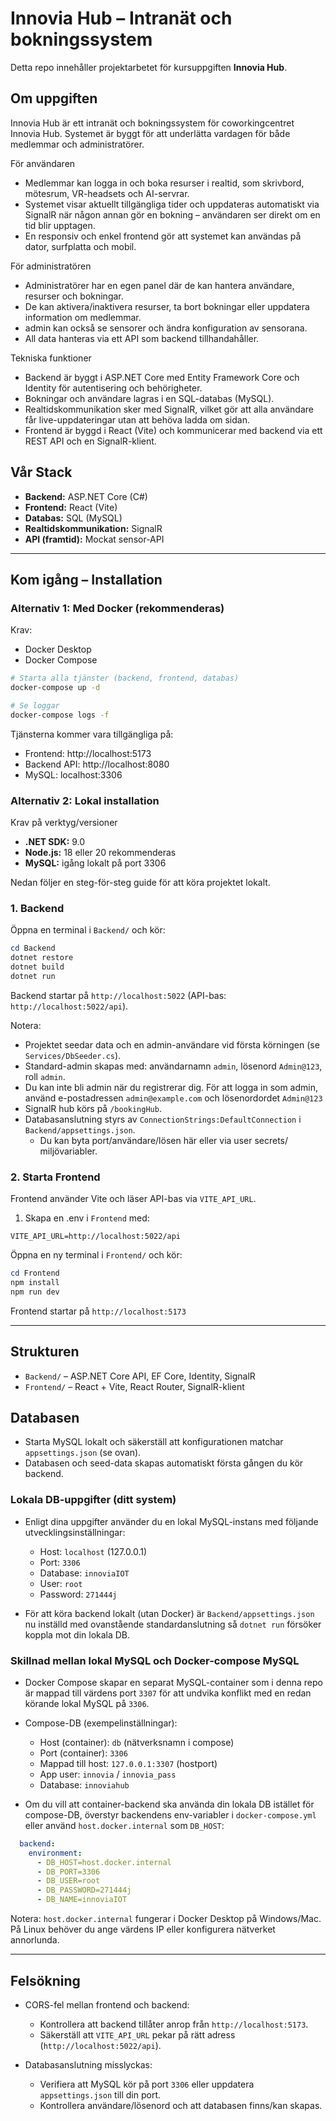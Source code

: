 # Innovia Hub – Intranät och bokningssystem

Detta repo innehåller projektarbetet för kursuppgiften **Innovia Hub**.

## Om uppgiften

Innovia Hub är ett intranät och bokningssystem för coworkingcentret Innovia Hub. Systemet är byggt för att underlätta vardagen för både medlemmar och administratörer.

För användaren
- Medlemmar kan logga in och boka resurser i realtid, som skrivbord, mötesrum, VR-headsets och AI-servrar.
- Systemet visar aktuellt tillgängliga tider och uppdateras automatiskt via SignalR när någon annan gör en bokning – användaren ser direkt om en tid blir upptagen.
- En responsiv och enkel frontend gör att systemet kan användas på dator, surfplatta och mobil.

För administratören
- Administratörer har en egen panel där de kan hantera användare, resurser och bokningar.
- De kan aktivera/inaktivera resurser, ta bort bokningar eller uppdatera information om medlemmar.
- admin kan också se sensorer och ändra konfiguration av sensorana.
- All data hanteras via ett API som backend tillhandahåller.

Tekniska funktioner
- Backend är byggt i ASP.NET Core med Entity Framework Core och Identity för autentisering och behörigheter.
- Bokningar och användare lagras i en SQL-databas (MySQL).
- Realtidskommunikation sker med SignalR, vilket gör att alla användare får live-uppdateringar utan att behöva ladda om sidan.
- Frontend är byggd i React (Vite) och kommunicerar med backend via ett REST API och en SignalR-klient.


## Vår Stack

- **Backend:** ASP.NET Core (C#)
- **Frontend:** React (Vite)
- **Databas:** SQL (MySQL)
- **Realtidskommunikation:** SignalR
- **API (framtid):** Mockat sensor-API

---

## Kom igång – Installation

### Alternativ 1: Med Docker (rekommenderas)

Krav:
- Docker Desktop
- Docker Compose

```bash
# Starta alla tjänster (backend, frontend, databas)
docker-compose up -d

# Se loggar
docker-compose logs -f
```

Tjänsterna kommer vara tillgängliga på:
- Frontend: http://localhost:5173
- Backend API: http://localhost:8080
- MySQL: localhost:3306

### Alternativ 2: Lokal installation

Krav på verktyg/versioner
- **.NET SDK:** 9.0
- **Node.js:** 18 eller 20 rekommenderas
- **MySQL:** igång lokalt på port 3306

Nedan följer en steg-för-steg guide för att köra projektet lokalt.

### 1. Backend

Öppna en terminal i `Backend/` och kör:
```powershell
cd Backend
dotnet restore
dotnet build
dotnet run
```

Backend startar på `http://localhost:5022` (API-bas: `http://localhost:5022/api`).

Notera:
- Projektet seedar data och en admin-användare vid första körningen (se `Services/DbSeeder.cs`).
- Standard-admin skapas med: användarnamn `admin`, lösenord `Admin@123`, roll `admin`.
- Du kan inte bli admin när du registrerar dig. För att logga in som admin, använd e-postadressen `admin@example.com` och lösenordordet `Admin@123`
- SignalR hub körs på `/bookingHub`.
- Databasanslutning styrs av `ConnectionStrings:DefaultConnection` i `Backend/appsettings.json`.
  - Du kan byta port/användare/lösen här eller via user secrets/ miljövariabler.

### 2. Starta Frontend

Frontend använder Vite och läser API-bas via `VITE_API_URL`.

1. Skapa en .env i `Frontend` med:
```env
VITE_API_URL=http://localhost:5022/api
```

Öppna en ny terminal i `Frontend/` och kör:
```powershell
cd Frontend
npm install
npm run dev
```

Frontend startar på `http://localhost:5173` 

---

## Strukturen
- `Backend/` – ASP.NET Core API, EF Core, Identity, SignalR
- `Frontend/` – React + Vite, React Router, SignalR-klient

## Databasen
- Starta MySQL lokalt och säkerställ att konfigurationen matchar `appsettings.json` (se ovan).
- Databasen och seed-data skapas automatiskt första gången du kör backend.

### Lokala DB-uppgifter (ditt system)

- Enligt dina uppgifter använder du en lokal MySQL-instans med följande utvecklingsinställningar:
  - Host: `localhost` (127.0.0.1)
  - Port: `3306`
  - Database: `innoviaIOT`
  - User: `root`
  - Password: `271444j`

- För att köra backend lokalt (utan Docker) är `Backend/appsettings.json` nu inställd med ovanstående standardanslutning så `dotnet run` försöker koppla mot din lokala DB.

### Skillnad mellan lokal MySQL och Docker-compose MySQL

- Docker Compose skapar en separat MySQL-container som i denna repo är mappad till värdens port `3307` för att undvika konflikt med en redan körande lokal MySQL på `3306`.
- Compose-DB (exempelinställningar):
  - Host (container): `db` (nätverksnamn i compose)
  - Port (container): `3306`
  - Mappad till host: `127.0.0.1:3307` (hostport)
  - App user: `innovia` / `innovia_pass`
  - Database: `innoviahub`

- Om du vill att container-backend ska använda din lokala DB istället för compose-DB, överstyr backendens env-variabler i `docker-compose.yml` eller använd `host.docker.internal` som `DB_HOST`:

```yaml
  backend:
    environment:
      - DB_HOST=host.docker.internal
      - DB_PORT=3306
      - DB_USER=root
      - DB_PASSWORD=271444j
      - DB_NAME=innoviaIOT
```

Notera: `host.docker.internal` fungerar i Docker Desktop på Windows/Mac. På Linux behöver du ange värdens IP eller konfigurera nätverket annorlunda.

---

## Felsökning

- CORS-fel mellan frontend och backend:
  - Kontrollera att backend tillåter anrop från `http://localhost:5173`.
  - Säkerställ att `VITE_API_URL` pekar på rätt adress (`http://localhost:5022/api`).

- Databasanslutning misslyckas:
  - Verifiera att MySQL kör på port `3306` eller uppdatera `appsettings.json` till din port.
  - Kontrollera användare/lösenord och att databasen finns/kan skapas.
